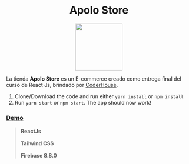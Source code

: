 
<h1 align="center" > Apolo Store </h1>
<p align="center">
  <img src="https://img.icons8.com/color/344/apollo.png" width="128" height="128" />
</p>

La tienda **Apolo Store** es un E-commerce creado como entrega final del curso de React Js, brindado por [CoderHouse](https://www.coderhouse.com/).


1. Clone/Download the code and run either `yarn install` or `npm install`
2. Run `yarn start` or `npm start`. The app should now work!

### [Demo](https://nostalgic-kepler-072d59.netlify.app/)

>**ReactJs**   <img src="https://cdn.worldvectorlogo.com/logos/react-2.svg" width="16" height="16" />
>
>**Tailwind CSS**   <img src="https://cdn.worldvectorlogo.com/logos/tailwind-css-2.svg" width="16" height="16" />
>
>**Firebase 8.8.0**   <img src="https://cdn.worldvectorlogo.com/logos/firebase-1.svg" width="16" height="16" />
